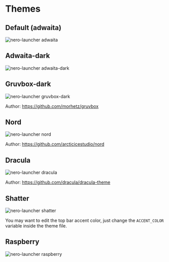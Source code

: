# Themes

## Default (adwaita)

![nero-launcher adwaita](https://raw.githubusercontent.com/enaix/nero-launcher/master/img/default-theme.png)

## Adwaita-dark

![nero-launcher adwaita-dark](https://raw.githubusercontent.com/enaix/nero-launcher/master/img/adwaita-dark-theme.png)

## Gruvbox-dark

![nero-launcher gruvbox-dark](https://raw.githubusercontent.com/enaix/nero-launcher/master/img/gruvbox-dark-theme.png)

Author: https://github.com/morhetz/gruvbox

## Nord

![nero-launcher nord](https://raw.githubusercontent.com/enaix/nero-launcher/master/img/nord-theme.png)

Author: https://github.com/arcticicestudio/nord

## Dracula

![nero-launcher dracula](https://raw.githubusercontent.com/enaix/nero-launcher/master/img/dracula-theme.png)

Author: https://github.com/dracula/dracula-theme

## Shatter

![nero-launcher shatter](https://raw.githubusercontent.com/enaix/nero-launcher/master/img/shatter-theme.png)

You may want to edit the top bar accent color, just change the `ACCENT_COLOR` variable inside the theme file.

## Raspberry

![nero-launcher raspberry](https://raw.githubusercontent.com/enaix/nero-launcher/master/img/raspberry-theme.png)
